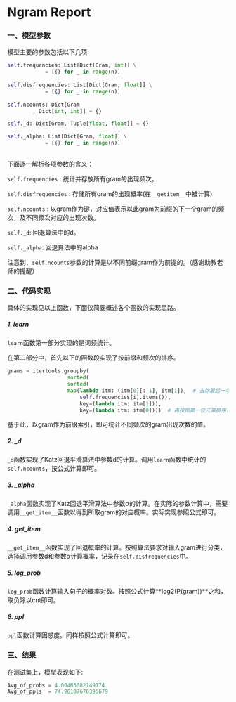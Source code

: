 # Ngram Report



### 一、模型参数

模型主要的参数包括以下几项:

```python
self.frequencies: List[Dict[Gram, int]] \
            = [{} for _ in range(n)]
            
self.disfrequencies: List[Dict[Gram, float]] \
            = [{} for _ in range(n)]
            
self.ncounts: Dict[Gram
        , Dict[int, int]] = {}

self._d: Dict[Gram, Tuple[float, float]] = {}

self._alpha: List[Dict[Gram, float]] \
            = [{} for _ in range(n)]
            
```

下面逐一解析各项参数的含义：

`self.frequencies` : 统计并存放所有gram的出现频次。

`self.disfrequencies` : 存储所有gram的出现概率(在`__getitem__`中被计算)

`self.ncounts` : 以gram作为键，对应值表示以此gram为前缀的下一个gram的频次，及不同频次对应的出现次数。

`self._d`: 回退算法中的d。

`self._alpha`: 回退算法中的alpha

注意到，`self.ncounts`参数的计算是以不同前缀gram作为前提的。（感谢助教老师的提醒）



### 二、代码实现

具体的实现见以上函数，下面仅简要概述各个函数的实现思路。



##### 1. learn

`learn`函数第一部分实现的是词频统计。

在第二部分中，首先以下的函数段实现了按前缀和频次的排序。

```python
grams = itertools.groupby(
                   sorted(
                   sorted(
                   map(lambda itm: (itm[0][:-1], itm[1]),  # 去除最后一项后的键值对
                       self.frequencies[i].items()),
                       key=(lambda itm: itm[1])),
                       key=(lambda itm: itm[0])))  # 再按照第一位元素排序， 后面的值为频率
```

基于此，以gram作为前缀索引，即可统计不同频次的gram出现次数的值。



##### 2. _d

`_d`函数实现了Katz回退平滑算法中参数d的计算。调用`learn`函数中统计的`self.ncounts`，按公式计算即可。



##### 3. _alpha

`_alpha`函数实现了Katz回退平滑算法中参数α的计算。在实际的参数计算中，需要调用`__get_item__`函数以得到所取gram的对应概率。实际实现参照公式即可。



##### 4.  __get_item__

`__get_item__`函数实现了回退概率的计算。按照算法要求对输入gram进行分类，选择调用参数d和参数α计算概率，记录在`self.disfrequencies`中。



##### 5. log_prob

`log_prob`函数计算输入句子的概率对数。按照公式计算**log2(P(gram))**之和，取负除以cnt即可。



##### 6. ppl

`ppl`函数计算困惑度。同样按照公式计算即可。



### 三、结果

在测试集上，模型表现如下:

```python
Avg_of_probs = 4.00465082149174
Avg_of_ppls  = 74.96187670395679
```

